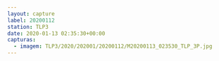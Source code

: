 ```yaml
---
layout: capture
label: 20200112
station: TLP3
date: 2020-01-13 02:35:30+00:00
capturas:
  - imagem: TLP3/2020/202001/20200112/M20200113_023530_TLP_3P.jpg
---
```

